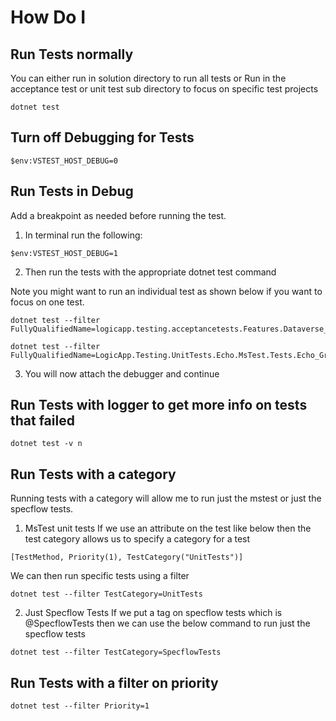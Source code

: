



# How Do I

## Run Tests normally

You can either run in solution directory to run all tests
or
Run in the acceptance test or unit test sub directory to focus on specific test projects

```
dotnet test
```

## Turn off Debugging for Tests

```
$env:VSTEST_HOST_DEBUG=0
```

## Run Tests in Debug

Add a breakpoint as needed before running the test.

1) In terminal run the following:

```
$env:VSTEST_HOST_DEBUG=1
```

2) Then run the tests with the appropriate dotnet test command

Note you might want to run an individual test as shown below if you want to focus on one test.

```
dotnet test --filter FullyQualifiedName=logicapp.testing.acceptancetests.Features.Dataverse_WhoAmI_Tests.GreenPath
```

```
dotnet test --filter FullyQualifiedName=LogicApp.Testing.UnitTests.Echo.MsTest.Tests.Echo_GreenPath
```

3) You will now attach the debugger and continue



## Run Tests with logger to get more info on tests that failed

```
dotnet test -v n
```

## Run Tests with a category
Running tests with a category will allow me to run just the mstest or just the specflow tests.

1) MsTest unit tests
If we use an attribute on the test like below then the test category allows us to specify a category for a test

```
[TestMethod, Priority(1), TestCategory("UnitTests")]
```

We can then run specific tests using a filter

```
dotnet test --filter TestCategory=UnitTests
```


2) Just Specflow Tests
If we put a tag on specflow tests which is @SpecflowTests then we can use the below command to run just the specflow tests

```
dotnet test --filter TestCategory=SpecflowTests
```

## Run Tests with a filter on priority

```
dotnet test --filter Priority=1
```